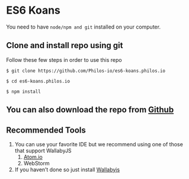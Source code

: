 # ES6 Koans

You need to have `node/npm and git` installed on your computer.


## Clone and install repo using git


Follow these few steps in order to use this repo 

```
$ git clone https://github.com/Philos-io/es6-koans.philos.io

$ cd es6-koans.philos.io

$ npm install
```



## You can also download the repo from [Github](https://github.com/Philos-io/es6-koans.philos.io)

## Recommended Tools

1. You can use your favorite IDE but we recommend using one of those that support WallabyJS
    1. [Atom.io ](https://atom.io/)
    2. WebStorm
2. If you haven’t done so just install [Wallabyjs](http://http//wallabyjs.com/)


